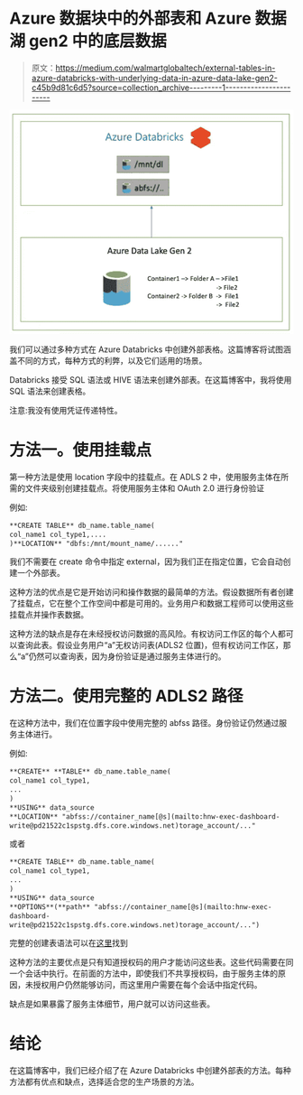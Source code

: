 # Azure 数据块中的外部表和 Azure 数据湖 gen2 中的底层数据

> 原文：<https://medium.com/walmartglobaltech/external-tables-in-azure-databricks-with-underlying-data-in-azure-data-lake-gen2-c45b9d81c6d5?source=collection_archive---------1----------------------->

![](img/066df5418ee6c13d6eb7bdc4d1724982.png)

我们可以通过多种方式在 Azure Databricks 中创建外部表格。这篇博客将试图涵盖不同的方式，每种方式的利弊，以及它们适用的场景。

Databricks 接受 SQL 语法或 HIVE 语法来创建外部表。在这篇博客中，我将使用 SQL 语法来创建表格。

注意:我没有使用凭证传递特性。

# **方法一。使用挂载点**

第一种方法是使用 location 字段中的挂载点。在 ADLS 2 中，使用服务主体在所需的文件夹级别创建挂载点。将使用服务主体和 OAuth 2.0 进行身份验证

例如:

```
**CREATE TABLE** db_name.table_name(
col_name1 col_type1,....
)**LOCATION** "dbfs:/mnt/mount_name/......"
```

我们不需要在 create 命令中指定 external，因为我们正在指定位置，它会自动创建一个外部表。

这种方法的优点是它是开始访问和操作数据的最简单的方法。假设数据所有者创建了挂载点，它在整个工作空间中都是可用的。业务用户和数据工程师可以使用这些挂载点并操作表数据。

这种方法的缺点是存在未经授权访问数据的高风险。有权访问工作区的每个人都可以查询此表。假设业务用户“a”无权访问表(ADLS2 位置)，但有权访问工作区，那么“a”仍然可以查询表，因为身份验证是通过服务主体进行的。

# 方法二。使用完整的 ADLS2 路径

在这种方法中，我们在位置字段中使用完整的 abfss 路径。身份验证仍然通过服务主体进行。

例如:

```
**CREATE** **TABLE** db_name.table_name(
col_name1 col_type1,
...
)  
**USING** data_source
**LOCATION** "abfss://container_name[@s](mailto:hnw-exec-dashboard-write@pd21522c1spstg.dfs.core.windows.net)torage_account/..."
```

或者

```
**CREATE TABLE** db_name.table_name(
col_name1 col_type1,
...
)
**USING** data_source 
**OPTIONS**(**path** "abfss://container_name[@s](mailto:hnw-exec-dashboard-write@pd21522c1spstg.dfs.core.windows.net)torage_account/...")
```

完整的创建表语法可以在[这里](https://docs.databricks.com/spark/latest/spark-sql/language-manual/create-table.html)找到

这种方法的主要优点是只有知道授权码的用户才能访问这些表。这些代码需要在同一个会话中执行。在前面的方法中，即使我们不共享授权码，由于服务主体的原因，未授权用户仍然能够访问，而这里用户需要在每个会话中指定代码。

缺点是如果暴露了服务主体细节，用户就可以访问这些表。

# 结论

在这篇博客中，我们已经介绍了在 Azure Databricks 中创建外部表的方法。每种方法都有优点和缺点，选择适合您的生产场景的方法。